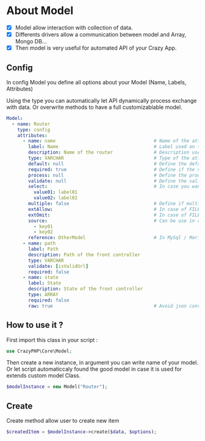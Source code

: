 # About Model

- [x] Model allow interaction with collection of data. 
- [x] Differents drivers allow a communication between model and Array, Mongo DB...
- [x] Then model is very useful for automated API of your Crazy App.

## Config

In config Model you define all options about your Model (Name, Labels, Attributes)

Using the type you can automatically let API dynamically process exchange with data. Or overwrite methods to have a full customizablable model.

```yml
Model:
  - name: Router
    type: config
    attributes: 
      - name: name                                    # Name of the attribute
        label: Name                                   # Label used on the UI
        description: Name of the router               # Description used on the UI
        type: VARCHAR                                 # Type of the attributes INT|VARCHAR|ARRAYBOOL|FILE
        default: null                                 # Define the default value, used in case the value given is null 
        required: true                                # Define if the value is required
        process: null                                 # Define the process to apply to the attributes null|array
        validate: null                                # Define the validate to apply to the attributes null|array
        select:                                       # In case you want generate a select form, you can define the value -> label to do it
          value01: label01
          value02: label02
        multiple: false                               # Define if multiple value allowed in the attributes
        extAllow:                                     # In case of FILE, define the extension allowed
        extOmit:                                      # In case of FILE, define the extension to omit
        source:                                       # Can be use in case you want retrieve value from another model (if key01 is find before key02, it will stop at the first found except if multiple is selected)
          - key01
          - key02
        reference: OtherModel                         # In MySql / Mariadb allow to link this attribute to another model (linked to the id of the other model)
      - name: path
        label: Path
        description: Path of the front controller
        type: VARCHAR
        validate: [isValidUrl]
        required: false
      - name: state
        label: State
        description: State of the front controller
        type: ARRAY
        required: false
        raw: true                                     # Avoid json conversion and set raw value 
```

## How to use it ?

First import this class in your script :
```php
use CrazyPHP\Core\Model;
```

Then create a new instance, in argument you can write name of your model. Or let script automaticcaly found the good model in case it is used for extends custom model Class.

```php
$modelInstance = new Model("Router");
```

## Create

Create method allow user to create new item

```php
$createdItem = $modelInstance->create($data, $options);
```

